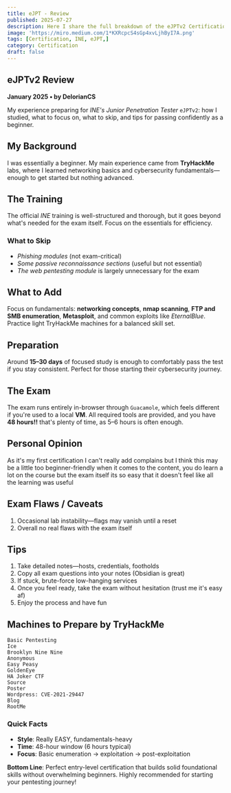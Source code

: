 ```yaml
---
title: eJPT - Review 
published: 2025-07-27
description: Here I share the full breakdown of the eJPTv2 Certification by INE, my opinion, some Tips & Tricks and some machines & material to actually prepare for the certification.
image: 'https://miro.medium.com/1*KXRcpcS4sGp4xvLjhByI7A.png'
tags: [Certification, INE, eJPT,]
category: Certification
draft: false
---
```


## eJPTv2 Review

**January 2025 • by DelorianCS**

My experience preparing for *INE's* *Junior Penetration Tester* `eJPTv2`: how I studied, what to focus on, what to skip, and tips for passing confidently as a beginner.

## My Background
I was essentially a beginner. My main experience came from **TryHackMe** labs, where I learned networking basics and cybersecurity fundamentals—enough to get started but nothing advanced.

## The Training
The official *INE*  training is well-structured and thorough, but it goes beyond what's needed for the exam itself. Focus on the essentials for efficiency.

### What to Skip
- *Phishing modules* (not exam-critical)
- *Some passive reconnaissance sections* (useful but not essential)
- *The web pentesting module* is largely unnecessary for the exam

## What to Add
Focus on fundamentals: **networking concepts**, **nmap scanning**, **FTP and SMB enumeration**, **Metasploit**, and common exploits like *EternalBlue*. Practice light TryHackMe machines for a balanced skill set.

## Preparation
Around **15–30 days** of focused study is enough to comfortably pass the test if you stay consistent. Perfect for those starting their cybersecurity journey.

## The Exam
The exam runs entirely in-browser through `Guacamole`, which feels different if you're used to a local **VM**. All required tools are provided, and you have **48 hours!!** that's plenty of time, as 5–6 hours is often enough.

## Personal Opinion
As it's my first certification I can't really add complains but I think this may be a little too beginner-friendly when it comes to the content, you do learn a lot on the course but the exam itself its so easy that it doesn't feel like all the learning was useful

## Exam Flaws / Caveats
1. Occasional lab instability—flags may vanish until a reset
2. Overall no real flaws with the exam itself

## Tips
1. Take detailed notes—hosts, credentials, footholds
2. Copy all exam questions into your notes (Obsidian is great)
3. If stuck, brute-force low-hanging services
4. Once you feel ready, take the exam without hesitation (trust me it's easy af)
5. Enjoy the process and have fun

## Machines to Prepare by TryHackMe

```
Basic Pentesting
Ice
Brooklyn Nine Nine
Anonymous
Easy Peasy
GoldenEye
HA Joker CTF
Source
Poster
Wordpress: CVE-2021-29447
Blog
RootMe
```

### Quick Facts
- **Style**: Really EASY, fundamentals-heavy
- **Time**: 48-hour window (6 hours typical)
- **Focus**: Basic enumeration → exploitation → post-exploitation

**Bottom Line**: Perfect entry-level certification that builds solid foundational skills without overwhelming beginners. Highly recommended for starting your pentesting journey!

